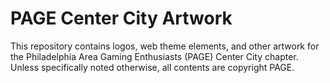 # PAGE Center City Artwork

This repository contains logos, web theme elements, and other artwork for the Philadelphia Area Gaming Enthusiasts (PAGE) Center City chapter. Unless specifically noted otherwise, all contents are copyright PAGE.

